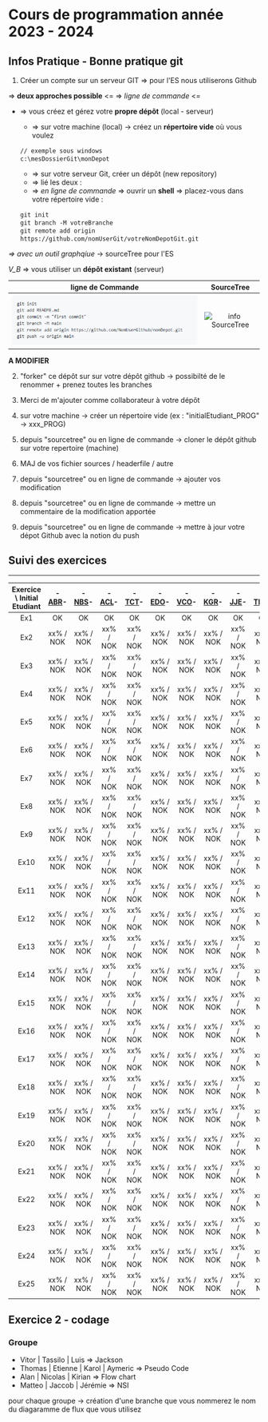 # Cours de programmation année 2023 - 2024 
## Infos Pratique - Bonne pratique git

1. Créer un compte sur un serveur GIT => pour l'ES nous utiliserons <span sytle="color: #FF0000">Github</span>
	
=> **deux approches possible** <= 
=> *ligne de commande* <= 
* => vous créez et gérez votre **propre dépôt** (local - serveur)
 
	* => sur votre machine (local) -> créez un **répertoire vide** où vous voulez
	```
	// exemple sous windows 
	c:\mesDossierGit\monDepot 
	```
	* => sur votre serveur Git, créer un dépôt (new repository) 
	* => lié les deux :  
	* => *en ligne de commande* => ouvrir un **shell** => placez-vous dans votre répertoire vide :  
		
	```
	git init
	git branch -M votreBranche
	git remote add origin https://github.com/nomUserGit/votreNomDepotGit.git
	```

*=> avec un outil graphqiue* -> sourceTree pour l'ES 
	

*V_B* => vous utiliser un **dépôt existant** (serveur) 


| **ligne de Commande**  | **SourceTree**  |
|:---:|:---:| 
| ![cmd Git](/doc/cmdGitBasic.PNG) | ![info SourceTree]() | 
  
	

**A MODIFIER**  	

2. "forker" ce dépôt sur sur votre dépôt github -> possibilté de le renommer + prenez toutes les branches
3. Merci de m'ajouter comme collaborateur à votre dépôt  
3. sur votre machine -> créer un répertoire vide (ex : "initialEtudiant_PROG" -> xxx_PROG) 
4. depuis "sourcetree" ou en ligne de commande -> cloner le dépôt github sur votre repertoire (machine) 

5. MAJ de vos fichier sources / headerfile / autre 
6. depuis "sourcetree" ou en ligne de commande -> ajouter vos modification 
7. depuis "sourcetree" ou en ligne de commande -> mettre un commentaire de la modification apportée  
8. depuis "sourcetree" ou en ligne de commande -> mettre à jour votre dépot Github avec la notion du push  

## Suivi des exercices 
---

| Exercice \ Initial Etudiant | -[ABR](https://github.com/AlanBadertscher)- | -[NBS](https://github.com/NicolasBessson)- | -[ACL](https://github.com/Sweedy3960)- | -[TCT](https://github.com/Tass1l0)- | -[EDO](https://github.com/etideoliveira)- | -[VCO](https://github.com/kediven)- | -[KGR](https://github.com/Kazanaris)- | -[JJE](https://github.com/SwissMaverick)- | -[TMK](https://github.com/ThomasMlynek)- | -[LPI](https://github.com/luisalexanderP)- | -[MSI](https://github.com/MatteoStefanelli)- | -[KSA](https://github.com/Isand159)- | -JBN(https://github.com/blitshteynjacobES)- |
|:---:|:---:|:---:|:---:|:---:|:---:|:---:|:---:|:---:|:---:|:---:|:---:|:---:|:---:|
| Ex1 | OK | OK| OK | OK | OK | OK | OK | OK | OK | OK | OK | OK | OK | 
| Ex2 | xx% / NOK |xx% / NOK|xx% / NOK|xx% / NOK|xx% / NOK|xx% / NOK|xx% / NOK|xx% / NOK|xx% / NOK|xx% / NOK|xx% / NOK|xx% / NOK|xx% / NOK| 
| Ex3 | xx% / NOK |xx% / NOK|xx% / NOK|xx% / NOK|xx% / NOK|xx% / NOK|xx% / NOK|xx% / NOK|xx% / NOK|xx% / NOK|xx% / NOK|xx% / NOK|xx% / NOK| 
| Ex4 | xx% / NOK |xx% / NOK|xx% / NOK|xx% / NOK|xx% / NOK|xx% / NOK|xx% / NOK|xx% / NOK|xx% / NOK|xx% / NOK|xx% / NOK|xx% / NOK|xx% / NOK| 
| Ex5 | xx% / NOK |xx% / NOK|xx% / NOK|xx% / NOK|xx% / NOK|xx% / NOK|xx% / NOK|xx% / NOK|xx% / NOK|xx% / NOK|xx% / NOK|xx% / NOK|xx% / NOK| 
| Ex6 | xx% / NOK |xx% / NOK|xx% / NOK|xx% / NOK|xx% / NOK|xx% / NOK|xx% / NOK|xx% / NOK|xx% / NOK|xx% / NOK|xx% / NOK|xx% / NOK|xx% / NOK| 
| Ex7 | xx% / NOK |xx% / NOK|xx% / NOK|xx% / NOK|xx% / NOK|xx% / NOK|xx% / NOK|xx% / NOK|xx% / NOK|xx% / NOK|xx% / NOK|xx% / NOK|xx% / NOK| 
| Ex8 | xx% / NOK |xx% / NOK|xx% / NOK|xx% / NOK|xx% / NOK|xx% / NOK|xx% / NOK|xx% / NOK|xx% / NOK|xx% / NOK|xx% / NOK|xx% / NOK|xx% / NOK| 
| Ex9 | xx% / NOK |xx% / NOK|xx% / NOK|xx% / NOK|xx% / NOK|xx% / NOK|xx% / NOK|xx% / NOK|xx% / NOK|xx% / NOK|xx% / NOK|xx% / NOK|xx% / NOK| 
| Ex10 | xx% / NOK |xx% / NOK|xx% / NOK|xx% / NOK|xx% / NOK|xx% / NOK|xx% / NOK|xx% / NOK|xx% / NOK|xx% / NOK|xx% / NOK|xx% / NOK|xx% / NOK| 
| Ex11 | xx% / NOK |xx% / NOK|xx% / NOK|xx% / NOK|xx% / NOK|xx% / NOK|xx% / NOK|xx% / NOK|xx% / NOK|xx% / NOK|xx% / NOK|xx% / NOK|xx% / NOK| 
| Ex12 | xx% / NOK |xx% / NOK|xx% / NOK|xx% / NOK|xx% / NOK|xx% / NOK|xx% / NOK|xx% / NOK|xx% / NOK|xx% / NOK|xx% / NOK|xx% / NOK|xx% / NOK| 
| Ex13 | xx% / NOK |xx% / NOK|xx% / NOK|xx% / NOK|xx% / NOK|xx% / NOK|xx% / NOK|xx% / NOK|xx% / NOK|xx% / NOK|xx% / NOK|xx% / NOK|xx% / NOK| 
| Ex14 | xx% / NOK |xx% / NOK|xx% / NOK|xx% / NOK|xx% / NOK|xx% / NOK|xx% / NOK|xx% / NOK|xx% / NOK|xx% / NOK|xx% / NOK|xx% / NOK|xx% / NOK| 
| Ex15 | xx% / NOK |xx% / NOK|xx% / NOK|xx% / NOK|xx% / NOK|xx% / NOK|xx% / NOK|xx% / NOK|xx% / NOK|xx% / NOK|xx% / NOK|xx% / NOK|xx% / NOK| 
| Ex16 | xx% / NOK |xx% / NOK|xx% / NOK|xx% / NOK|xx% / NOK|xx% / NOK|xx% / NOK|xx% / NOK|xx% / NOK|xx% / NOK|xx% / NOK|xx% / NOK|xx% / NOK| 
| Ex17 | xx% / NOK |xx% / NOK|xx% / NOK|xx% / NOK|xx% / NOK|xx% / NOK|xx% / NOK|xx% / NOK|xx% / NOK|xx% / NOK|xx% / NOK|xx% / NOK|xx% / NOK| 
| Ex18 | xx% / NOK |xx% / NOK|xx% / NOK|xx% / NOK|xx% / NOK|xx% / NOK|xx% / NOK|xx% / NOK|xx% / NOK|xx% / NOK|xx% / NOK|xx% / NOK|xx% / NOK| 
| Ex19 | xx% / NOK |xx% / NOK|xx% / NOK|xx% / NOK|xx% / NOK|xx% / NOK|xx% / NOK|xx% / NOK|xx% / NOK|xx% / NOK|xx% / NOK|xx% / NOK|xx% / NOK| 
| Ex20 | xx% / NOK |xx% / NOK|xx% / NOK|xx% / NOK|xx% / NOK|xx% / NOK|xx% / NOK|xx% / NOK|xx% / NOK|xx% / NOK|xx% / NOK|xx% / NOK|xx% / NOK| 
| Ex21 | xx% / NOK |xx% / NOK|xx% / NOK|xx% / NOK|xx% / NOK|xx% / NOK|xx% / NOK|xx% / NOK|xx% / NOK|xx% / NOK|xx% / NOK|xx% / NOK|xx% / NOK| 
| Ex22 | xx% / NOK |xx% / NOK|xx% / NOK|xx% / NOK|xx% / NOK|xx% / NOK|xx% / NOK|xx% / NOK|xx% / NOK|xx% / NOK|xx% / NOK|xx% / NOK|xx% / NOK| 
| Ex23 | xx% / NOK |xx% / NOK|xx% / NOK|xx% / NOK|xx% / NOK|xx% / NOK|xx% / NOK|xx% / NOK|xx% / NOK|xx% / NOK|xx% / NOK|xx% / NOK|xx% / NOK| 
| Ex24 | xx% / NOK |xx% / NOK|xx% / NOK|xx% / NOK|xx% / NOK|xx% / NOK|xx% / NOK|xx% / NOK|xx% / NOK|xx% / NOK|xx% / NOK|xx% / NOK|xx% / NOK| 
| Ex25 | xx% / NOK |xx% / NOK|xx% / NOK|xx% / NOK|xx% / NOK|xx% / NOK|xx% / NOK|xx% / NOK|xx% / NOK|xx% / NOK|xx% / NOK|xx% / NOK|xx% / NOK| 

 





## Exercice 2 - codage 

### Groupe
* Vitor | Tassilo | Luis => Jackson 
* Thomas | Etienne | Karol | Aymeric => Pseudo Code 
* Alan | Nicolas | Kirian => Flow chart 
* Matteo | Jaccob | Jérémie => NSI    

pour chaque groupe -> création d'une branche que vous nommerez le nom du diagaramme de flux que vous utilisez 
